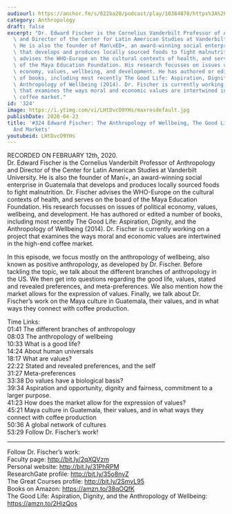 ```yaml
---
audiourl: https://anchor.fm/s/822ba20/podcast/play/10384870/https%3A%2F%2Fd3ctxlq1ktw2nl.cloudfront.net%2Fproduction%2F2020-1-14%2F49308908-44100-2-47668ebd697c6.m4a
category: Anthropology
draft: false
excerpt: "Dr. Edward Fischer is the Cornelius Vanderbilt Professor of Anthropology\
  \ and Director of the Center for Latin American Studies at Vanderbilt University.\
  \ He is also the founder of Man\xED+, an award-winning social enterprise in Guatemala\
  \ that develops and produces locally sourced foods to fight malnutrition. Dr. Fischer\
  \ advises the WHO-Europe on the cultural contexts of health, and serves on the board\
  \ of the Maya Education Foundation. His research focusses on issues of political\
  \ economy, values, wellbeing, and development. He has authored or edited a number\
  \ of books, including most recently The Good Life: Aspiration, Dignity, and the\
  \ Anthropology of Wellbeing (2014). Dr. Fischer is currently working on a project\
  \ that examines the ways moral and economic values are intertwined in the high-end\
  \ coffee market."
id: '324'
image: https://i.ytimg.com/vi/LHtDvcO9YHs/maxresdefault.jpg
publishDate: 2020-04-23
title: '#324 Edward Fischer: The Anthropology of Wellbeing, The Good Life, Values,
  And Markets'
youtubeid: LHtDvcO9YHs
---
```

<div class="timelinks">

RECORDED ON FEBRUARY 12th, 2020.  
Dr. Edward Fischer is the Cornelius Vanderbilt Professor of Anthropology and Director of the Center for Latin American Studies at Vanderbilt University. He is also the founder of Maní+, an award-winning social enterprise in Guatemala that develops and produces locally sourced foods to fight malnutrition. Dr. Fischer advises the WHO-Europe on the cultural contexts of health, and serves on the board of the Maya Education Foundation. His research focusses on issues of political economy, values, wellbeing, and development. He has authored or edited a number of books, including most recently The Good Life: Aspiration, Dignity, and the Anthropology of Wellbeing (2014). Dr. Fischer is currently working on a project that examines the ways moral and economic values are intertwined in the high-end coffee market.

In this episode, we focus mostly on the anthropology of wellbeing, also known as positive anthropology, as developed by Dr. Fischer. Before tackling the topic, we talk about the different branches of anthropology in the US. We then get into questions regarding the good life, values, stated and revealed preferences, and meta-preferences. We also mention how the market allows for the expression of values. Finally, we talk about Dr. Fischer’s work on the Maya culture in Guatemala, their values, and in what ways they connect with coffee production.


Time Links:  
<time>01:41</time> The different branches of anthropology  
<time>08:03</time> The anthropology of wellbeing  
<time>10:33</time> What is a good life?  
<time>14:24</time> About human universals  
<time>18:17</time> What are values?  
<time>22:22</time> Stated and revealed preferences, and the self  
<time>31:27</time> Meta-preferences  
<time>33:38</time> Do values have a biological basis?  
<time>39:34</time> Aspiration and opportunity, dignity and fairness, commitment to a larger purpose.  
<time>41:23</time> How does the market allow for the expression of values?  
<time>45:21</time> Maya culture in Guatemala, their values, and in what ways they connect with coffee production  
<time>50:36</time> A global network of cultures  
<time>53:29</time> Follow Dr. Fischer’s work!

---

Follow Dr. Fischer’s work:  
Faculty page: http://bit.ly/2qXQVzm  
Personal website: http://bit.ly/31PhRPM  
ResearchGate profile: http://bit.ly/35o8nvZ  
The Great Courses profile: http://bit.ly/2SmvL95  
Books on Amazon: https://amzn.to/38qOQfK  
The Good Life: Aspiration, Dignity, and the Anthropology of Wellbeing: https://amzn.to/2HizQos
</div>

